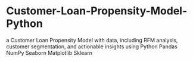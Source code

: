 # Customer-Loan-Propensity-Model-Python
a Customer Loan Propensity Model with data, including RFM analysis, customer segmentation, and actionable insights using Python Pandas NumPy Seaborn Matplotlib Sklearn
